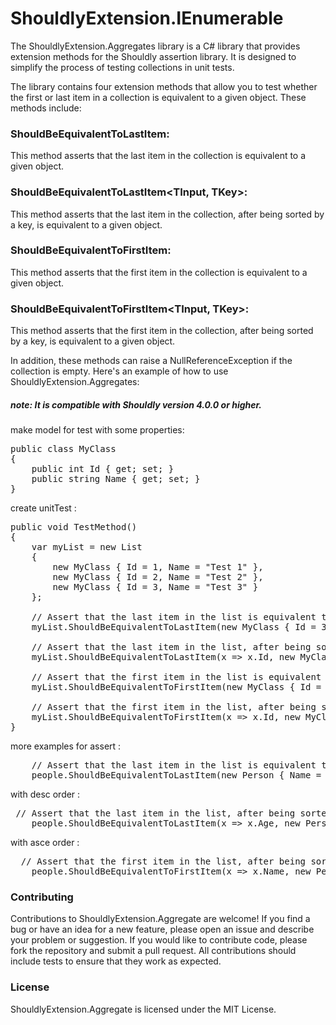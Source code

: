 # ShouldlyExtension.IEnumerable
The ShouldlyExtension.Aggregates library is a C# library that provides extension methods for the Shouldly assertion library. 
It is designed to simplify the process of testing collections in unit tests.

The library contains four extension methods that allow you to test whether the first or last item in a collection is equivalent to a given object. These methods include:
### ShouldBeEquivalentToLastItem: 
This method asserts that the last item in the collection is equivalent to a given object.

### ShouldBeEquivalentToLastItem<TInput, TKey>: 
This method asserts that the last item in the collection, after being sorted by a key, is equivalent to a given object.

### ShouldBeEquivalentToFirstItem: 
This method asserts that the first item in the collection is equivalent to a given object.

### ShouldBeEquivalentToFirstItem<TInput, TKey>:
This method asserts that the first item in the collection, after being sorted by a key, is equivalent to a given object.

In addition, these methods can raise a NullReferenceException if the collection is empty.
Here's an example of how to use ShouldlyExtension.Aggregates:
##### note: It is compatible with Shouldly version 4.0.0 or higher.
make model for test with some properties:
<pre>
public class MyClass
{
    public int Id { get; set; }
    public string Name { get; set; }
}
</pre>
create unitTest : 
<pre>
public void TestMethod()
{
    var myList = new List<MyClass>
    {
        new MyClass { Id = 1, Name = "Test 1" },
        new MyClass { Id = 2, Name = "Test 2" },
        new MyClass { Id = 3, Name = "Test 3" }
    };

    // Assert that the last item in the list is equivalent to a given object
    myList.ShouldBeEquivalentToLastItem(new MyClass { Id = 3, Name = "Test 3" });

    // Assert that the last item in the list, after being sorted by a key, is equivalent to a given object
    myList.ShouldBeEquivalentToLastItem(x => x.Id, new MyClass { Id = 3, Name = "Test 3" });

    // Assert that the first item in the list is equivalent to a given object
    myList.ShouldBeEquivalentToFirstItem(new MyClass { Id = 1, Name = "Test 1" });

    // Assert that the first item in the list, after being sorted by a key, is equivalent to a given object
    myList.ShouldBeEquivalentToFirstItem(x => x.Id, new MyClass { Id = 1, Name = "Test 1" });
}
</pre>
more examples for assert : 
<pre>
    // Assert that the last item in the list is equivalent to a given object
    people.ShouldBeEquivalentToLastItem(new Person { Name = "Charlie", Age = 35 });
</pre>
with desc order : 
<pre>
 // Assert that the last item in the list, after being sorted by age, is equivalent to a given object
    people.ShouldBeEquivalentToLastItem(x => x.Age, new Person { Name = "Charlie", Age = 35 }, OrderType.Descending);
</pre>
with asce order : 
<pre>
  // Assert that the first item in the list, after being sorted by name, is equivalent to a given object
    people.ShouldBeEquivalentToFirstItem(x => x.Name, new Person { Name = "Alice", Age = 25 }, OrderType.Ascending);
</pre>

### Contributing
Contributions to ShouldlyExtension.Aggregate are welcome! If you find a bug or have an idea for a new feature, please open an issue and describe your problem or suggestion. If you would like to contribute code, please fork the repository and submit a pull request. All contributions should include tests to ensure that they work as expected.

### License
ShouldlyExtension.Aggregate is licensed under the MIT License.
